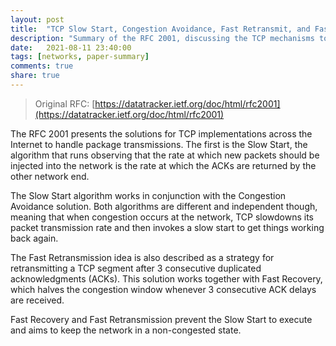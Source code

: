 ```yaml
---
layout: post
title:  "TCP Slow Start, Congestion Avoidance, Fast Retransmit, and Fast Recovery Algorithms"
description: "Summary of the RFC 2001, discussing the TCP mechanisms to handle package transmissions during network congestion."
date:   2021-08-11 23:40:00
tags: [networks, paper-summary]
comments: true
share: true
---
```


> Original RFC: [https://datatracker.ietf.org/doc/html/rfc2001](https://datatracker.ietf.org/doc/html/rfc2001)

The RFC 2001 presents the solutions for TCP implementations across the Internet to handle package transmissions. The first is the Slow Start, the algorithm that runs observing that the rate at which new packets should be injected into the network is the rate at which the ACKs are returned by the other network end.

The Slow Start algorithm works in conjunction with the Congestion Avoidance solution. Both algorithms are different and independent though, meaning that when congestion occurs at the network, TCP slowdowns its packet transmission rate and then invokes a slow start to get things working back again.

The Fast Retransmission idea is also described as a strategy for retransmitting a TCP segment after 3 consecutive duplicated acknowledgments (ACKs). This solution works together with Fast Recovery, which halves the congestion window whenever 3 consecutive ACK delays are received.

Fast Recovery and Fast Retransmission prevent the Slow Start to execute and aims to keep the network in a non-congested state.
